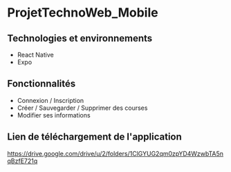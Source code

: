 # ProjetTechnoWeb_Mobile

## Technologies et environnements
- React Native
- Expo

## Fonctionnalités
- Connexion / Inscription
- Créer / Sauvegarder / Supprimer des courses
- Modifier ses informations

## Lien de téléchargement de l'application
https://drive.google.com/drive/u/2/folders/1ClGYUG2qm0zpYD4WzwbTA5nqBzfE721q